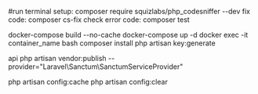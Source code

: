 #run terminal
setup: composer require squizlabs/php_codesniffer --dev
fix code: composer cs-fix
check error code: composer test



docker-compose build --no-cache
docker-compose up -d
docker exec -it container_name bash
composer install
php artisan key:generate

api
php artisan vendor:publish --provider="Laravel\Sanctum\SanctumServiceProvider"

php artisan config:cache
php artisan config:clear